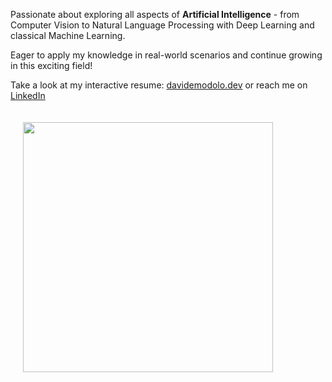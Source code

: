 Passionate about exploring all aspects of <strong>Artificial Intelligence</strong> - from Computer Vision to Natural Language Processing with Deep Learning and classical Machine Learning.

Eager to apply my knowledge in real-world scenarios and continue growing in this exciting field!

Take a look at my interactive resume: [davidemodolo.dev](davidemodolo.dev) or reach me on [LinkedIn](https://www.linkedin.com/in/davide-modolo-6ba427194/)

<!--
Contributions
- repo1
- repo2

Certifications:
- cert1
-cer2

--!>


<!---
<img src="https://github-readme-stats.vercel.app/api?username=davidemodolo&show_icons=true&theme=dark" width="400" hspace="20px" vspace="20px">
--->
<img src="https://github-readme-stats.vercel.app/api/top-langs/?username=davidemodolo&hide_progress=true" width="400" hspace="20px" vspace="20px">

<!---
davidemodolo/davidemodolo is a ✨ special ✨ repository because its `README.md` (this file) appears on your GitHub profile.
You can click the Preview link to take a look at your changes.
--->
